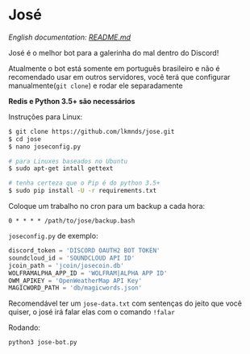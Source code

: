 José
===========

*English documentation: [README.md](https://github.com/lkmnds/jose/blob/master/README.md)*


José é o melhor bot para a galerinha do mal dentro do Discord!

Atualmente o bot está somente em português brasileiro e não é recomendado usar em outros servidores,
você terá que configurar manualmente(`git clone`) e rodar ele separadamente

**Redis e Python 3.5+ são necessários**

Instruções para Linux:
```bash
$ git clone https://github.com/lkmnds/jose.git
$ cd jose
$ nano joseconfig.py

# para Linuxes baseados no Ubuntu
$ sudo apt-get intall gettext

# tenha certeza que o Pip é do python 3.5+
$ sudo pip install -U -r requirements.txt
```

Coloque um trabalho no cron para um backup a cada hora:
```
0 * * * * /path/to/jose/backup.bash
```

`joseconfig.py` de exemplo:
```python
discord_token = 'DISCORD OAUTH2 BOT TOKEN'
soundcloud_id = 'SOUNDCLOUD API ID'
jcoin_path = 'jcoin/josecoin.db'
WOLFRAMALPHA_APP_ID = 'WOLFRAM|ALPHA APP ID'
OWM_APIKEY = 'OpenWeatherMap API Key'
MAGICWORD_PATH = 'db/magicwords.json'
```

Recomendável ter um `jose-data.txt` com sentenças do jeito que você quiser, o josé irá falar elas com o comando `!falar`

Rodando:
```
python3 jose-bot.py
```
